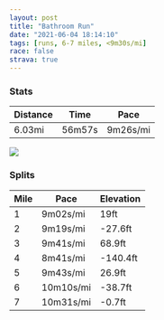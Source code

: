 ```yaml
---
layout: post
title: "Bathroom Run"
date: "2021-06-04 18:14:10"
tags: [runs, 6-7 miles, <9m30s/mi]
race: false
strava: true
---
```


### Stats

| Distance | Time | Pace |
|----------|------|------|
|6.03mi|56m57s|9m26s/mi|

<img src='https://maps.googleapis.com/maps/api/staticmap?maptype=roadmap&path=enc:wbwwF|isbMRc@HiBV{@c@e@Dc@m@o@GUm@m@?UFKLRGMN?Uu@c@cAZ}@Fe@Ac@HS\Hb@c@E[D[]_B?a@BKx@a@Vw@?Oc@q@Om@H{@Iu@HCF{@POPq@RWNM`DkAKP@B?MKMAFm@IOYFLBM]QB@COPa@EOy@o@kAs@Qs@?QLQKId@d@DE@Y{@eAK[Ts@HKhAi@Jq@FaBZm@YmBI{@EGBWCKo@q@]MDQK}AQkAFSDo@EQ}@u@U_@TI^BDMJ}@t@sAEo@Li@Ho@MU?MLYQSc@GPCHNOSG}@[o@?o@FYIk@XEH{@X]G[D[G_AUo@[c@k@[FBBWNL`@LMy@W[]W@`@ECS}@q@k@kA}AOq@?s@F_@?S_@cAi@s@EQDGHDANa@q@y@w@_AKsBy@OSw@i@o@kAKc@cA{@c@KiAaAy@i@a@K]a@?KD??FYYc@k@y@k@mAm@_As@WM]Ce@_@K]Rq@RmBEeCBKO]QEg@a@O]G{@]o@[kCZo@h@u@Jg@NEHOE]P]@QImBj@}@TwAPW|@SVe@t@s@|@GRS`@mAF_@DC?Q?F`@cAFYNGDMZ?PS@_@EWy@OGpAe@~A@LNIRYDg@z@oBPm@Ew@FWf@cAXa@@_AHe@To@V_Bh@}@`AwAfAcCj@aAXcAp@eB`AkDx@wB`AuD~@{Cx@oBxC}I`BmEf@aBx@sB^aBh@}Aj@uBx@cBP}@fAqDfBmEpAuDVyAh@}An@uAdAkCFUZgCd@gA\eAJiBX[j@sAHC?KHF?FR?~A|A~@xA|@`Ad@`@h@Lr@z@FCVVh@fAJ~@IrD\ZXFn@d@TId@J`@KFH?Lp@GRRXd@xApEJlABt@Rb@b@l@tAjCLdBx@~Av@nC\dANZNFLr@Xz@V^ZRf@nBr@fBr@v@Hd@p@rBRJj@n@b@k@jAJrBz@pHnBjLfC|A?pKiAfAATUvASfAw@PEbECFA@UZYn@I\Lh@Ed@DxAWvAHbAMpDwAR_@r@o@\s@LITa@`B[j@a@^Mj@ApBe@TUfAg@j@c@^Ij@a@hAMNETOh@y@x@a@bAc@PAPOjAQ&key=AIzaSyC1MId7bFpkLXNAaYhBSTb8jLyiSqzbDtM&size=800x800&markers=color:yellow|label:S|40.7558,-73.99599&markers=color:green|label:F|40.72464999999995,-73.94832999999993'>

### Splits

| Mile | Pace | Elevation |
|------|------|-----------|
|1|9m02s/mi|19ft|
|2|9m19s/mi|-27.6ft|
|3|9m41s/mi|68.9ft|
|4|8m41s/mi|-140.4ft|
|5|9m43s/mi|26.9ft|
|6|10m10s/mi|-38.7ft|
|7|10m31s/mi|-0.7ft|
